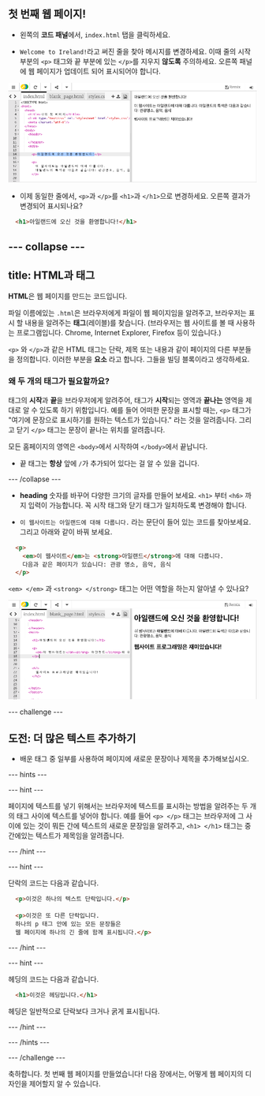 ## 첫 번째 웹 페이지!

- 왼쪽의 **코드 패널**에서, `index.html` 탭을 클릭하세요.

- `Welcome to Ireland!`라고 써진 줄을 찾아 메시지를 변경하세요. 이때 줄의 시작 부분의 `<p>` 태그와 끝 부분에 있는 `</p>`를 지우지 **않도록** 주의하세요. 오른쪽 패널에 웹 페이지가 업데이트 되어 표시되어야 합니다.

![HTML 단락 예시](images/egFirstHtmlCode.png)

- 이제 동일한 줄에서, `<p>`과 `</p>`를 `<h1>`과 `</h1>`으로 변경하세요. 오른쪽 결과가 변경되어 표시되나요?

```html
  <h1>아일랜드에 오신 것을 환영합니다!</h1>
```

--- collapse ---
---
title: HTML과 태그
---

**HTML**은 웹 페이지를 만드는 코드입니다.

파일 이름에있는 `.html`은 브라우저에게 파일이 웹 페이지임을 알려주고, 브라우저는 표시 할 내용을 알려주는 **태그**(레이블)를 찾습니다. (브라우저는 웹 사이트를 볼 때 사용하는 프로그램입니다. Chrome, Internet Explorer, Firefox 등이 있습니다.)

`<p>` 와 `</p>`과 같은 HTML 태그는 단락, 제목 또는 내용과 같이 페이지의 다른 부분들을 정의합니다. 이러한 부분을 **요소** 라고 합니다. 그들을 빌딩 블록이라고 생각하세요.

### 왜 두 개의 태그가 필요할까요?

태그의 **시작**과 **끝**을 브라우저에게 알려주어, 태그가 **시작**되는 영역과 **끝나는** 영역을 제대로 알 수 있도록 하기 위함입니다. 예를 들어 어떠한 문장을 표시할 때는, `<p>` 태그가 "여기에 문장으로 표시하기를 원하는 텍스트가 있습니다." 라는 것을 알려줍니다. 그리고 닫기 `</p>` 태그는 문장이 끝나는 위치를 알려줍니다.

모든 홈페이지의 영역은 `<body>`에서 시작하여 `</body>`에서 끝납니다.

- 끝 태그는 **항상** 앞에 `/`가 추가되어 있다는 걸 알 수 있을 겁니다.

--- /collapse ---

- **heading** 숫자를 바꾸어 다양한 크기의 글자를 만들어 보세요. `<h1>` 부터 `<h6>` 까지 입력이 가능합니다. 꼭 시작 태그와 닫기 태그가 일치하도록 변경해야 합니다.

- `이 웹사이트는 아일랜드에 대해 다룹니다.` 라는 문단이 들어 있는 코드를 찾아보세요. 그리고 아래와 같이 바꿔 보세요.

```html
  <p>
    <em>이 웹사이트</em>는 <strong>아일랜드</strong>에 대해 다룹니다. 
    다음과 같은 페이지가 있습니다: 관광 명소, 음악, 음식
  </p>
```

`<em> </em>` 과 `<strong> </strong>` 태그는 어떤 역할을 하는지 알아낼 수 있나요?

![HTML 태그 예시](images/egFirstTags.png)

--- challenge ---

## 도전: 더 많은 텍스트 추가하기

- 배운 태그 중 일부를 사용하여 페이지에 새로운 문장이나 제목을 추가해보십시오.

--- hints ---


--- hint ---

페이지에 텍스트를 넣기 위해서는 브라우저에 텍스트를 표시하는 방법을 알려주는 두 개의 태그 사이에 텍스트를 넣어야 합니다. 예를 들어 `<p> </p>` 태그는 브라우저에 그 사이에 있는 것이 뭐든 간에 텍스트의 새로운 문장임을 알려주고, `<h1> </h1>` 태그는 중간에있는 텍스트가 제목임을 알려줍니다.

--- /hint ---

--- hint ---

단락의 코드는 다음과 같습니다.

```html
  <p>이것은 하나의 텍스트 단락입니다.</p>

  <p>이것은 또 다른 단락입니다.  
  하나의 p 태그 안에 있는 모든 문장들은 
  웹 페이지에 하나의 긴 줄에 함께 표시됩니다.</p>
```

--- /hint ---

--- hint ---

헤딩의 코드는 다음과 같습니다.

```html
  <h1>이것은 헤딩입니다.</h1>
```

헤딩은 일반적으로 단락보다 크거나 굵게 표시됩니다.

--- /hint ---

--- /hints ---

--- /challenge ---

축하합니다. 첫 번째 웹 페이지를 만들었습니다! 다음 장에서는, 어떻게 웹 페이지의 디자인을 제어할지 알 수 있습니다.